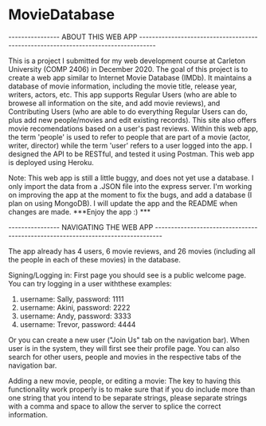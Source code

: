 # MovieDatabase


---------------- ABOUT THIS WEB APP -----------------------------------------------------------------------------------

This is a project I submitted for my web development course at Carleton University (COMP 2406) in December 2020. The goal of this project is to create a web app similar to Internet Movie Database (IMDb). It maintains a database of movie information, including the movie title, release year, writers, actors, etc. This app supports Regular Users (who are able to browese all information on the site, and add movie reviews), and Contributing Users (who are able to do everything Regular Users can do, plus add new people/movies and edit existing records). This site also offers movie recomendations based on a user's past reviews. Within this web app, the term 'people' is used to refer to people that are part of a movie (actor, writer, director) while the term 'user' refers to a user logged into the app. I designed the API to be RESTful, and tested it using Postman. This web app is deployed using Heroku.

Note: This web app is still a little buggy, and does not yet use a database. I only import the data from a .JSON file into the express server. I'm working on improving the app at the moment to fix the bugs, and add a database (I plan on using MongoDB). I will update the app and the README when changes are made. ***Enjoy the app :) *** 


---------------- NAVIGATING THE WEB APP --------------------------------------------------------------------------------

The app already has 4 users, 6 movie reviews, and 26 movies (including all the people in each of these movies) in the database.

Signing/Logging in:
First page you should see is a public welcome page. You can try logging in a user withthese examples: 
1) username: Sally, password: 1111 
2) username: Akini, password: 2222 
3) username: Andy, password: 3333 
4) username: Trevor, password: 4444

Or you can create a new user ("Join Us" tab on the navigation bar). When user is in the
system, they will first see their profile page. You can also search for other users, people
and movies in the respective tabs of the navigation bar.

Adding a new movie, people, or editing a movie:
The key to having this functionality work properly is to make sure that if you do include more than one string that you intend to be separate strings, please separate strings with
a comma and space to allow the server to splice the correct information.

